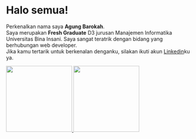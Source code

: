 # Halo semua! 

Perkenalkan nama saya **Agung Barokah**.  
Saya merupakan **Fresh Graduate** D3 jurusan Manajemen Informatika Universitas Bina Insani. Saya sangat teratrik dengan bidang yang berhubungan web developer.  
Jika kamu tertarik untuk berkenalan denganku, silakan ikuti akun [Linkedin](www.linkedin.com/in/agung-barokah)ku ya.

<p align="left">
<a href="https://github.com/agungbarokah">
  <img height="180em" src="https://github-readme-stats-eight-theta.vercel.app/api?username=agungbarokah&show_icons=true&theme=algolia&include_all_commits=true&count_private=true"/>
  <img height="180em" src="https://github-readme-stats-eight-theta.vercel.app/api/top-langs/?username=agungbarokah&layout=compact&langs_count=8&theme=algolia"/>
</a>
</p>
